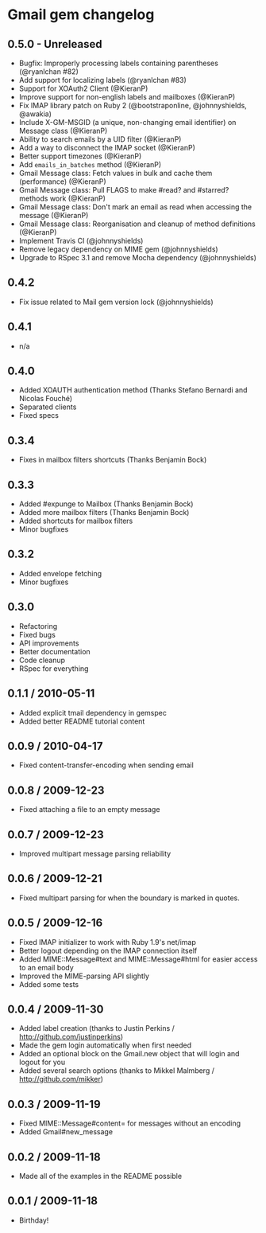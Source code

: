 # Gmail gem changelog

## 0.5.0 - Unreleased

* Bugfix: Improperly processing labels containing parentheses (@ryanlchan #82)
* Add support for localizing labels (@ryanlchan #83)
* Support for XOAuth2 Client (@KieranP)
* Improve support for non-english labels and mailboxes (@KieranP)
* Fix IMAP library patch on Ruby 2 (@bootstraponline, @johnnyshields,  @awakia)
* Include X-GM-MSGID (a unique, non-changing email identifier) on Message class (@KieranP)
* Ability to search emails by a UID filter (@KieranP)
* Add a way to disconnect the IMAP socket (@KieranP)
* Better support timezones (@KieranP)
* Add `emails_in_batches` method (@KieranP)
* Gmail Message class: Fetch values in bulk and cache them (performance) (@KieranP)
* Gmail Message class: Pull FLAGS to make #read? and #starred? methods work (@KieranP)
* Gmail Message class: Don't mark an email as read when accessing the message (@KieranP)
* Gmail Message class: Reorganisation and cleanup of method definitions (@KieranP)
* Implement Travis CI (@johnnyshields)
* Remove legacy dependency on MIME gem (@johnnyshields)
* Upgrade to RSpec 3.1 and remove Mocha dependency (@johnnyshields)

## 0.4.2

* Fix issue related to Mail gem version lock (@johnnyshields)

## 0.4.1

* n/a

## 0.4.0

* Added XOAUTH authentication method (Thanks Stefano Bernardi and Nicolas Fouché)
* Separated clients
* Fixed specs

## 0.3.4

* Fixes in mailbox filters shortcuts (Thanks Benjamin Bock)

## 0.3.3

* Added #expunge to Mailbox (Thanks Benjamin Bock)
* Added more mailbox filters (Thanks Benjamin Bock)
* Added shortcuts for mailbox filters
* Minor bugfixes

## 0.3.2

* Added envelope fetching
* Minor bugfixes

## 0.3.0

* Refactoring
* Fixed bugs
* API improvements
* Better documentation
* Code cleanup
* RSpec for everything

## 0.1.1 / 2010-05-11

* Added explicit tmail dependency in gemspec
* Added better README tutorial content

## 0.0.9 / 2010-04-17

* Fixed content-transfer-encoding when sending email

## 0.0.8 / 2009-12-23

* Fixed attaching a file to an empty message

## 0.0.7 / 2009-12-23

* Improved multipart message parsing reliability

## 0.0.6 / 2009-12-21

* Fixed multipart parsing for when the boundary is marked in quotes.

## 0.0.5 / 2009-12-16

* Fixed IMAP initializer to work with Ruby 1.9's net/imap
* Better logout depending on the IMAP connection itself
* Added MIME::Message#text and MIME::Message#html for easier access to an email body
* Improved the MIME-parsing API slightly
* Added some tests

## 0.0.4 / 2009-11-30

* Added label creation (thanks to Justin Perkins / http://github.com/justinperkins)
* Made the gem login automatically when first needed
* Added an optional block on the Gmail.new object that will login and logout for you
* Added several search options (thanks to Mikkel Malmberg / http://github.com/mikker)

## 0.0.3 / 2009-11-19

* Fixed MIME::Message#content= for messages without an encoding
* Added Gmail#new_message

## 0.0.2 / 2009-11-18

* Made all of the examples in the README possible

## 0.0.1 / 2009-11-18

* Birthday!

